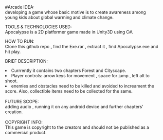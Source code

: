 #Arcade
IDEA: 
<br>developing a game whose basic motive is to create awareness among young kids about global warming and climate change.</br>

TOOLS & TECHNOLOGIES USED: 
<br>Apocalypse is a 2D platformer game made in Unity3D using C#.</br>

HOW TO RUN:
<br>Clone this github repo , find the Exe.rar , extract it , find Apocalypse.exe and hit play.  </br>

BRIEF DESCRIPTION: 
<li>Currrently it contains two chapters Forest and Cityscape.</li> 
<li>Player controls: arrow keys for movement  , space for jump , left alt to shoot.</li>
<li>enemies and obstacles need to be killed and avoided to increament the score. Also, collectible items need to be collected for the same.</li>
<br>
FUTURE SCOPE: 
<br>adding audio , running it on any android device and further chapters' creation.</br>
<br>
COPYRIGHT INFO:
<br>This game is copyright to the creators and should not be published as a commercial product.</br>
